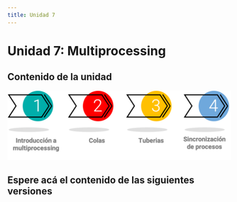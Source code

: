```yaml
---
title: Unidad 7
---
```

# Unidad 7: Multiprocessing

## Contenido de la unidad

<img src="_static/images/contenidoU7.png"/>

## Espere acá el contenido de las siguientes versiones